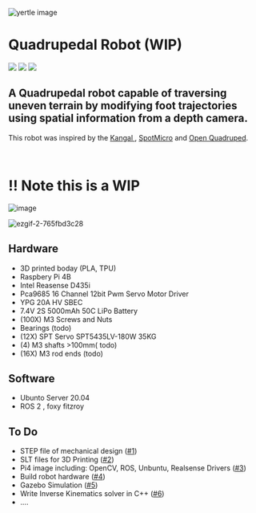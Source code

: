 ![yertle image](https://user-images.githubusercontent.com/12387040/154842903-77c47f65-0455-4f21-bacb-2093f784f7f1.png)

# Quadrupedal Robot (WIP)

<p>
<img src="https://img.shields.io/badge/c++-%2300599C.svg?style=for-the-badge&logo=c%2B%2B&logoColor=white" /> <img src="https://img.shields.io/badge/ros-%230A0FF9.svg?style=for-the-badge&logo=ros&logoColor=white" /> <img src="https://img.shields.io/badge/opencv-%23white.svg?style=for-the-badge&logo=opencv&logoColor=white" /></p>


## A Quadrupedal robot capable of traversing uneven terrain by modifying foot trajectories using spatial information from a depth camera.

This robot was inspired by the <a href="https://grabcad.com/library/diy-quadruped-robot-1">Kangal </a>, <a href="https://spotmicroai.readthedocs.io/en/latest/">SpotMicro</a> and <a href="https://github.com/adham-elarabawy/open-quadruped">Open Quadruped</a>.

</br>

# !! Note this is a WIP 


![image](https://user-images.githubusercontent.com/12387040/154842373-42b3cce0-2450-4362-b23c-a2e9c3eca3d5.png)

![ezgif-2-765fbd3c28](https://user-images.githubusercontent.com/12387040/159661633-2cda4357-3ed2-483c-bc63-b13c3e34d269.gif)


## Hardware

* 3D printed boday (PLA, TPU)
* Raspbery Pi 4B
* Intel Reasense D435i
* Pca9685 16 Channel 12bit Pwm Servo Motor Driver
* YPG 20A HV SBEC
* 7.4V 2S 5000mAh 50C LiPo Battery
* (100X) M3 Screws and Nuts
* Bearings (todo)
* (12X) SPT Servo SPT5435LV-180W 35KG
* (4) M3 shafts >100mm( todo)
* (16X) M3 rod ends (todo)

## Software
* Ubunto Server 20.04
* ROS 2 , foxy fitzroy

## To Do
*  STEP file of mechanical design ([#1][i1])
*  SLT files for 3D Printing ([#2][i2])
*  Pi4 image including: OpenCV, ROS, Unbuntu, Realsense Drivers ([#3][i3])
*  Build robot hardware ([#4][i4])
*  Gazebo Simulation ([#5][i5])
*  Write Inverse Kinematics solver in C++ ([#6][i6])
* ....


[i1]: https://github.com/Jerome-Graves/yertle/issues/1
[i2]: https://github.com/Jerome-Graves/yertle/issues/2
[i3]: https://github.com/Jerome-Graves/yertle/issues/3
[i4]: https://github.com/Jerome-Graves/yertle/issues/4
[i5]: https://github.com/Jerome-Graves/yertle/issues/5
[i6]: https://github.com/Jerome-Graves/yertle/issues/6

